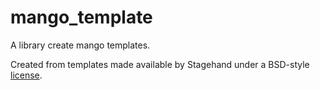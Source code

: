 # mango_template

A library create mango templates.

Created from templates made available by Stagehand under a BSD-style
[license](https://github.com/dart-lang/stagehand/blob/master/LICENSE).

